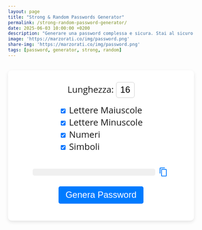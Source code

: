 ```yaml
---
layout: page
title: "Strong & Random Passwords Generator"
permalink: /strong-random-password-generator/
date: 2025-06-03 10:00:00 +0200
description: "Generare una password complessa e sicura. Stai al sicuro online creando una password forte e sicura con il nostro strumento di generazione. Una password complessa è il primo passo per rafforzare la sicurezza dei vostri dati prevenendo le violazioni."
image: 'https://marzorati.co/img/password.png'
share-img: 'https://marzorati.co/img/password.png'
tags: [password, generator, strong, random]
---
```


<style>
  input[type=number]::-webkit-inner-spin-button,
  input[type=number]::-webkit-outer-spin-button {
    -webkit-appearance: none;
    margin: 0;
  }

  input[type=number] {
    -moz-appearance: textfield;
  }

  .length-input {
    width: 50px;
    padding: 0.4rem 0.6rem;
    font-size: 1.5rem;
    border: 1px solid #ccc;
    border-radius: 6px;
    text-align: center;
    transition: border-color 0.3s ease;
  }

  .length-input:focus {
    outline: none;
    border-color: #007bff;
  }

  .copy-feedback {
    font-size: 1rem;
    color: green;
    margin-top: 1rem;
    display: none;
  }
</style>

<div id="password-generator" style="font-family: Open Sans, sans-serif; max-width: 600px; margin: 2rem auto; padding: 2rem; background: #fff; border-radius: 10px; box-shadow: 0 4px 10px rgba(0,0,0,0.1); text-align: center;">

  <div style="margin-bottom: 1rem; font-size: 1.5rem;">
    <label style="font-weight: normal;">
      Lunghezza:
      <input
        type="number"
        id="length"
        value="16"
        min="1"
        max="999"
        class="length-input"
        oninput="enforceMaxLength(this)"
      >
    </label>
  </div>

  <div style="margin-bottom: 1rem; font-size: 1.5rem; text-align: left; display: inline-block;">
    <label style="font-weight: normal;"><input type="checkbox" id="uppercase" checked> Lettere Maiuscole</label><br>
    <label style="font-weight: normal;"><input type="checkbox" id="lowercase" checked> Lettere Minuscole</label><br>
    <label style="font-weight: normal;"><input type="checkbox" id="numbers" checked> Numeri</label><br>
    <label style="font-weight: normal;"><input type="checkbox" id="symbols" checked> Simboli</label>
  </div>

  <div style="display: flex; justify-content: center; align-items: center; gap: 10px; margin: 1.5rem 0;">
    <div id="password" style="font-size: 1.8rem; font-weight: bold; word-break: break-all; background: #f0f0f0; padding: 0.6rem 1rem; border-radius: 5px; min-width: 300px;"></div>
    <button onclick="copyPassword()" style="background: none; border: none; cursor: pointer; padding: 0;">
      <svg xmlns="http://www.w3.org/2000/svg" width="28" height="28" fill="#007bff" viewBox="0 0 28 28">
        <path d="M16 1H4a2 2 0 0 0-2 2v14h2V3h12V1zm3 4H8a2 2 0 0 0-2 2v16a2 2 0 0 0 2 2h11a2 2 0 0 0 2-2V7a2 2 0 0 0-2-2zm0 18H8V7h11v16z"/>
      </svg>
    </button>
  </div>

  <button onclick="generatePassword()" style="padding: 0.6rem 1.2rem; font-size: 1.5rem; border: none; border-radius: 5px; background-color: #007bff; color: white; cursor: pointer;">Genera Password</button>

  <div id="copy-feedback" class="copy-feedback">✅ Password copiata!</div>

</div>

<script>
  function enforceMaxLength(el) {
    if (el.value.length > 3) {
      el.value = el.value.slice(0, 3);
    }
  }

  function generatePassword() {
    let length = parseInt(document.getElementById('length').value);
    if (isNaN(length) || length < 1) length = 1;
    if (length > 999) length = 999;

    const useUpper = document.getElementById('uppercase').checked;
    const useLower = document.getElementById('lowercase').checked;
    const useNumbers = document.getElementById('numbers').checked;
    const useSymbols = document.getElementById('symbols').checked;

    const upper = "ABCDEFGHIJKLMNOPQRSTUVWXYZ";
    const lower = "abcdefghijklmnopqrstuvwxyz";
    const numbers = "0123456789";
    const symbols = "!@#$%^&*()-_=+[]{};:,.<>?";

    let charset = "";
    if (useUpper) charset += upper;
    if (useLower) charset += lower;
    if (useNumbers) charset += numbers;
    if (useSymbols) charset += symbols;

    const output = document.getElementById("password");
    const feedback = document.getElementById("copy-feedback");
    feedback.style.display = "none";

    if (charset.length === 0) {
      output.textContent = "Seleziona almeno un tipo di carattere!";
      output.style.fontWeight = "normal";
      output.style.color = "red";
      return;
    }

    let password = "";
    for (let i = 0; i < length; i++) {
      const randomIndex = Math.floor(Math.random() * charset.length);
      password += charset[randomIndex];
    }

    output.textContent = password;
    output.style.fontWeight = "bold";
    output.style.color = "black";
  }

  function copyPassword() {
    const passwordText = document.getElementById("password").textContent;
    const feedback = document.getElementById("copy-feedback");

    if (!passwordText || passwordText.includes("Seleziona")) return;

    navigator.clipboard.writeText(passwordText).then(() => {
      feedback.style.display = "block";
      setTimeout(() => {
        feedback.style.display = "none";
      }, 2000);
    }).catch(err => {
      console.error("Errore nella copia: ", err);
    });
  }

  window.onload = generatePassword;
</script>
